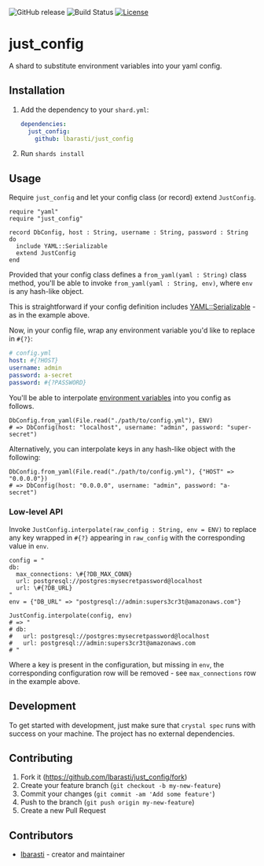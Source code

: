 ![GitHub release](https://img.shields.io/github/release/lbarasti/just_config.svg)
![Build Status](https://github.com/lbarasti/just_config/workflows/Crystal%20spec/badge.svg)
[![License](https://img.shields.io/badge/license-MIT-blue.svg)](https://opensource.org/licenses/MIT)

# just_config

A shard to substitute environment variables into your yaml config.

## Installation

1. Add the dependency to your `shard.yml`:

   ```yaml
   dependencies:
     just_config:
       github: lbarasti/just_config
   ```

2. Run `shards install`

## Usage
Require `just_config` and let your config class (or record) extend `JustConfig`.

```crystal
require "yaml"
require "just_config"

record DbConfig, host : String, username : String, password : String do
  include YAML::Serializable
  extend JustConfig
end
```

Provided that your config class defines a `from_yaml(yaml : String)` class method, you'll be able to invoke `from_yaml(yaml : String, env)`, where `env` is any hash-like object.

This is straightforward if your config definition includes [YAML::Serializable](https://crystal-lang.org/api/1.0.0/YAML/Serializable.html) - as in the example above.

Now, in your config file, wrap any environment variable you'd like to replace in `#{?}`:
```yml
# config.yml
host: #{?HOST}
username: admin
password: a-secret
password: #{?PASSWORD}
```

You'll be able to interpolate [environment variables](https://crystal-lang.org/api/1.0.0/ENV.html) into you config as follows.
```crystal
DbConfig.from_yaml(File.read("./path/to/config.yml"), ENV)
# => DbConfig(host: "localhost", username: "admin", password: "super-secret")
```

Alternatively, you can interpolate keys in any hash-like object with the following:
```crystal
DbConfig.from_yaml(File.read("./path/to/config.yml"), {"HOST" => "0.0.0.0"})
# => DbConfig(host: "0.0.0.0", username: "admin", password: "a-secret")
```

### Low-level API
Invoke `JustConfig.interpolate(raw_config : String, env = ENV)` to replace any key wrapped in `#{?}` appearing in `raw_config` with the corresponding value in `env`.

```crystal
config = "
db:
  max_connections: \#{?DB_MAX_CONN}
  url: postgresql://postgres:mysecretpassword@localhost
  url: \#{?DB_URL}
"
env = {"DB_URL" => "postgresql://admin:supers3cr3t@amazonaws.com"}

JustConfig.interpolate(config, env)
# => "
# db:
#   url: postgresql://postgres:mysecretpassword@localhost
#   url: postgresql://admin:supers3cr3t@amazonaws.com
# "
```

Where a key is present in the configuration, but missing in `env`, the corresponding configuration row will be removed - see `max_connections` row in the example above.

## Development

To get started with development, just make sure that `crystal spec` runs with success on your machine. The project has no external dependencies.

## Contributing

1. Fork it (<https://github.com/lbarasti/just_config/fork>)
2. Create your feature branch (`git checkout -b my-new-feature`)
3. Commit your changes (`git commit -am 'Add some feature'`)
4. Push to the branch (`git push origin my-new-feature`)
5. Create a new Pull Request

## Contributors

- [lbarasti](https://github.com/lbarasti) - creator and maintainer
